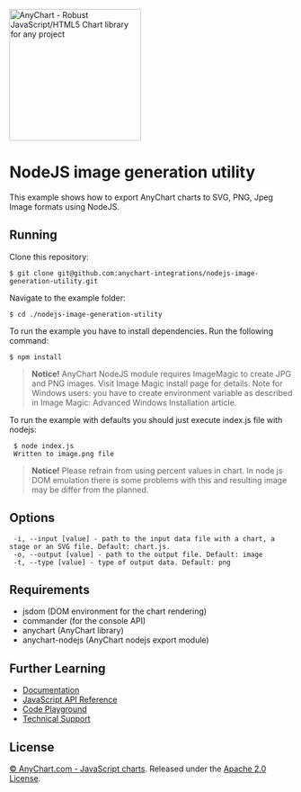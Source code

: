 [<img src="https://cdn.anychart.com/images/logo-transparent-segoe.png?2" width="234px" alt="AnyChart - Robust JavaScript/HTML5 Chart library for any project">](https://anychart.com)
# NodeJS image generation utility
This example shows how to export AnyChart charts to SVG, PNG, Jpeg Image formats using NodeJS.

## Running
Clone this repository:
```
$ git clone git@github.com:anychart-integrations/nodejs-image-generation-utility.git
```
Navigate to the example folder:
```
$ cd ./nodejs-image-generation-utility
```
To run the example you have to install dependencies. Run the following command:
```
$ npm install
```
> **Notice!**
> AnyChart NodeJS module requires ImageMagic to create JPG and PNG images. Visit Image Magic install page for details. Note for Windows users: you have to create environment variable as described in Image Magic: Advanced Windows Installation article.

To run the example with defaults you should just execute index.js file with nodejs: 
```
 $ node index.js 
 Written to image.png file
```
> **Notice!**
> Please refrain from using percent values in chart. In node js DOM emulation there is some problems with this and resulting image may be differ from the planned.

## Options
```
 -i, --input [value] - path to the input data file with a chart, a stage or an SVG file. Default: chart.js.
 -o, --output [value] - path to the output file. Default: image
 -t, --type [value] - type of output data. Default: png
```

## Requirements
* jsdom (DOM environment for the chart rendering)
* commander (for the console API)
* anychart (AnyChart library)
* anychart-nodejs (AnyChart nodejs export module)

## Further Learning
* [Documentation](https://docs.anychart.com)
* [JavaScript API Reference](https://api.anychart.com)
* [Code Playground](https://playground.anychart.com)
* [Technical Support](https://anychart.com/support)

## License
[© AnyChart.com - JavaScript charts](http://www.anychart.com). Released under the [Apache 2.0 License](https://github.com/anychart-integrations/nodejs-image-generation-utility/blob/master/LICENSE).
